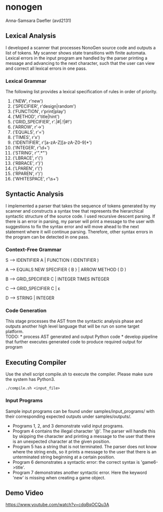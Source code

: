 # nonogen
Anna-Samsara Daefler (avd2131)

## Lexical Analysis
I developed a scanner that processes NonoGen source code and outputs a list of tokens. My scanner shows state
transitions with finite automata. Lexical errors in the input program are handled by the parser printing a message
and advancing to the next character, such that the user can view and correct all lexical errors in one pass.

### Lexical Grammar
The following list provides a lexical specification of rules in order of priority.

1) ('NEW', r'new')
2) ('SPECIFIER', r'design|random')
3) ('FUNCTION', r'print|play')
4) ('METHOD', r'title|hint')
5) ('GRID_SPECIFIER', r'\.|#|\.!|#!')
6) ('ARROW', r'->')
7) ('EQUALS', r'=')
8) ('TIMES', r'x')
9) ('IDENTIFIER', r'[a-zA-Z][a-zA-Z0-9]*')
10) ('INTEGER', r'\d+')
11) ('STRING', r'".*"')
12) ('LBRACE', r'{')
13) ('RBRACE', r'}') 
14) ('LPAREN', r'\(')
15) ('RPAREN', r'\)')
16) ('WHITESPACE', r'\s+')

## Syntactic Analysis
I implemented a parser that takes the sequence of tokens generated by my scanner and constructs 
a syntax tree that represents the hierarchical syntactic structure of the source code. I used
recursive descent parsing. If there is an error in parsing, my parser will print a message to 
the user with suggestions to fix the syntax error and will move ahead to the next statement
where it will continue parsing. Therefore, other syntax errors in the program can be detected in
one pass.

### Context-Free Grammar
S --> IDENTIFIER A | FUNCTION ( IDENTIFIER )

A --> EQUALS NEW SPECIFIER { B } | ARROW METHOD ( D )

B --> GRID_SPECIFIER C | INTEGER TIMES INTEGER

C --> GRID_SPECIFIER C | ε

D --> STRING | INTEGER


### Code Generation
This stage processes the AST from the syntactic analysis phase and outputs another high level
language that will be run on some target platform.  
TODO:
    * process AST generated and output Python code
    * develop pipeline that further executes generated code to produce required output for program

## Executing Compiler
Use the shell script compile.sh to execute the compiler. Please make sure the system has Python3.

```./compile.sh <input_file>```

### Input Programs
Sample input programs can be found under samples/input_programs/ with their corresponding
expected outputs under samples/outputs/. 

* Programs 1, 2, and 3 demonstrate valid input programs.
* Program 4 contains the illegal character '@'. The parser will handle this by skipping the character and printing a
message to the user that there is an unexpected character at the given position. 
* Program 5 has a string that is not terminated. The parser does not know where the string ends, so it prints a message
to the user that there is an unterminated string beginning at a certain position.
* Program 6 demonstrates a syntactic error: the correct syntax is 'game6->title'.
* Program 7 demonstrates another syntactic error. Here the keyword 'new' is missing when creating a game object.

## Demo Video
https://www.youtube.com/watch?v=cdqBqOCQu3A